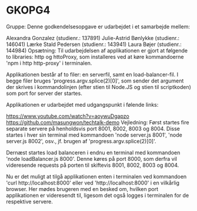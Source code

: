 # GKOPG4
 
Gruppe: Denne godkendelsesopgave er udarbejdet i et samarbejde mellem:

Alexandra Gonzalez (studienr.: 137891)
Julie-Astrid Bønlykke (studienr.: 146041)
Lærke Stald Pedersen (studienr.: 143941)
Laura Bøjer (studienr.: 144984)
Opsætning: Til udarbejdelsen af applikationen er gjort at følgende to libraries: http og httoProxy, som installeres ved at køre kommandoerne 'npm i http http-proxy' i terminalen.

Applikationen består af to filer: en serverfil, samt en load-balancer-fil. I begge filer bruges 'progress.argv.splice(2)[0]', som sender det argument der skrives i kommandolinjen (efter stien til Node.JS og stien til scriptkoden) som port for server der startes.

Applikationen er udarbejdet med udgangspunkt i følende links:

https://www.youtube.com/watch?v=aoywuDgapzo
https://github.com/masungwon/techtalk-demo
Vejledning: Først startes fire separate servere på henholdsvis port 8001, 8002, 8003 og 8004. Disse startes i hver sin terminal med kommandoen 'node server.js 8001', 'node server.js 8002', osv., jf. brugen af 'progress.argv.splice(2)[0]'.

Dernæst startes load balanceren i endnu en terminal med kommandoen 'node loadBalancer.js 8000'. Denne køres på port 8000, som derfra vil videresende requests på porten til skiftevis 8001, 8002, 8003 og 8004.

Nu er det muligt at tilgå applikationen enten i terminalen ved kommandoen 'curl http://localhost:8000' eller ved 'http://localhost:8000' i en vilkårlig browser. Her mødes brugeren med en besked om, hvilken port applikationen er videresendt til, ligesom det også logges i terminalen for de respektive servere.
